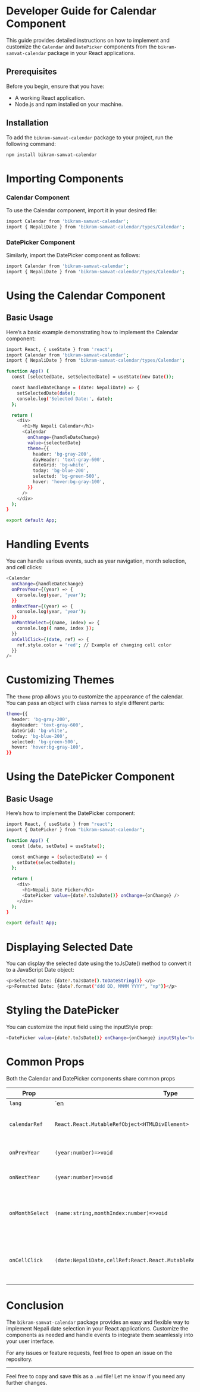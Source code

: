 # Developer Guide for Calendar Component

This guide provides detailed instructions on how to implement and customize the `Calendar` and `DatePicker` components from the `bikram-samvat-calendar` package in your React applications.

## Prerequisites

Before you begin, ensure that you have:

- A working React application.
- Node.js and npm installed on your machine.

## Installation

To add the `bikram-samvat-calendar` package to your project, run the following command:

```bash
npm install bikram-samvat-calendar
```



# Importing Components
 ### Calendar Component
 To use the Calendar component, import it in your desired file:

```bash
import Calendar from 'bikram-samvat-calendar';
import { NepaliDate } from 'bikram-samvat-calendar/types/Calendar';
```

### DatePicker Component
Similarly, import the DatePicker component as follows:
```bash
import Calendar from 'bikram-samvat-calendar';
import { NepaliDate } from 'bikram-samvat-calendar/types/Calendar';
```

# Using the Calendar Component
## Basic Usage
Here’s a basic example demonstrating how to implement the Calendar component:

```bash
import React, { useState } from 'react';
import Calendar from 'bikram-samvat-calendar';
import { NepaliDate } from 'bikram-samvat-calendar/types/Calendar';

function App() {
  const [selectedDate, setSelectedDate] = useState(new Date());

  const handleDateChange = (date: NepaliDate) => {
    setSelectedDate(date);
    console.log('Selected Date:', date);
  };

  return (
    <div>
      <h1>My Nepali Calendar</h1>
      <Calendar
        onChange={handleDateChange}
        value={selectedDate}
        theme={{
          header: 'bg-gray-200',
          dayHeader: 'text-gray-600',
          dateGrid: 'bg-white',
          today: 'bg-blue-200',
          selected: 'bg-green-500',
          hover: 'hover:bg-gray-100',
        }}
      />
    </div>
  );
}

export default App;

```


# Handling Events
You can handle various events, such as year navigation, month selection, and cell clicks:

```bash 
<Calendar
  onChange={handleDateChange}
  onPrevYear={(year) => {
    console.log(year, 'year');
  }}
  onNextYear={(year) => {
    console.log(year, 'year');
  }}
  onMonthSelect={(name, index) => {
    console.log({ name, index });
  }}
  onCellClick={(date, ref) => {
    ref.style.color = 'red'; // Example of changing cell color
  }}
/>

```

# Customizing Themes

The `theme` prop allows you to customize the appearance of the calendar. You can pass an object with class names to style different parts:



```bash 
theme={{
  header: 'bg-gray-200',
  dayHeader: 'text-gray-600',
  dateGrid: 'bg-white',
  today: 'bg-blue-200',
  selected: 'bg-green-500',
  hover: 'hover:bg-gray-100',
}}

```

# Using the DatePicker Component

## Basic Usage
Here’s how to implement the DatePicker component:

```bash 
import React, { useState } from "react";
import { DatePicker } from "bikram-samvat-calendar";

function App() {
  const [date, setDate] = useState();

  const onChange = (selectedDate) => {
    setDate(selectedDate);
  };

  return (
    <div>
      <h1>Nepali Date Picker</h1>
      <DatePicker value={date?.toJsDate()} onChange={onChange} />
    </div>
  );
}

export default App;

```

# Displaying Selected Date
You can display the selected date using the toJsDate() method to convert it to a JavaScript Date object:

```bash 
<p>Selected Date: {date?.toJsDate().toDateString()} </p>
<p>Formatted Date: {date?.format("ddd DD, MMMM YYYY", "np")}</p>

```

# Styling the DatePicker
You can customize the input field using the inputStyle prop:

```bash 
<DatePicker value={date?.toJsDate()} onChange={onChange} inputStyle="border border-gray-400 p-2" />
```


# Common Props
Both the Calendar and DatePicker components share common props 




| Prop         | Type     | Default       | Description                                                |
|--------------|----------|---------------|------------------------------------------------------------|
| `lang` | `en|np`   |     `np`    | For changing style nepali lang to english.           |
| `calendarRef` | `React.React.MutableRefObject<HTMLDivElement>`   |     `undefined`    | Use this calendarRef for custom logic      |
| `onPrevYear` |  `(year:number)=>void` | `''` | The currently toggle  year      |
| `onNextYear` |  `(year:number)=>void` | `''` | The currently toggle year  |
| `onMonthSelect` |  `(name:string,monthIndex:number)=>void` | `''` | The currently selected month with name and index |
| `onCellClick` |  `(date:NepaliDate,cellRef:React.React.MutableRefObject<HTMLDivElement>)=>void` | `''` | The  clicked month cell date  and Cell ref for custom logic|


# Conclusion

The `bikram-samvat-calendar` package provides an easy and flexible way to implement Nepali date selection in your React applications. Customize the components as needed and handle events to integrate them seamlessly into your user interface.

For any issues or feature requests, feel free to open an issue on the repository.

---

Feel free to copy and save this as a `.md` file! Let me know if you need any further changes.
